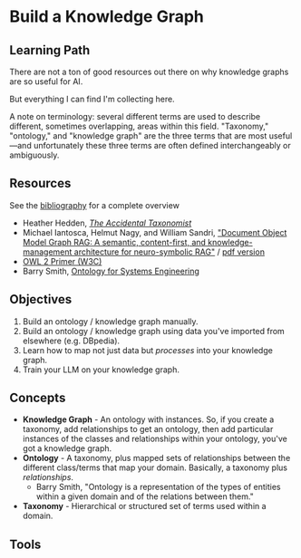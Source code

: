 # Build a Knowledge Graph

## Learning Path

There are not a ton of good resources out there on why knowledge graphs are so useful for AI.

But everything I can find I'm collecting here.

A note on terminology: several different terms are used to describe different, sometimes overlapping, areas within this field. "Taxonomy," "ontology," and "knowledge graph" are the three terms that are most useful—and unfortunately these three terms are often defined interchangeably or ambiguously.

## Resources

See the [bibliography](~/bibliography.md) for a complete overview

- Heather Hedden, [*The Accidental Taxonomist*](https://www.hedden-information.com/accidental-taxonomist/)
- Michael Iantosca, Helmut Nagy, and William Sandri, ["Document Object Model Graph RAG: A semantic, content-first, and knowledge-management architecture for neuro-symbolic RAG"](https://medium.com/@nc_mike/document-object-model-graph-rag-af8ae452b0b6) / [pdf version](https://img1.wsimg.com/blobby/go/8d83b4d9-fe3b-41c3-ba74-a645effc4bf2/downloads/The%20DOM%20GraphRAG%20Project.pdf?ver=1726416712048)
- [OWL 2 Primer (W3C)](https://www.w3.org/TR/owl2-primer/#Property_Characteristics)
- Barry Smith, [Ontology for Systems Engineering](https://www.youtube.com/watch?v=bj8mSbHh-qA&t=13s)

## Objectives

1. Build an ontology / knowledge graph manually.
2. Build an ontology / knowledge graph using data you've imported from elsewhere (e.g. DBpedia).
3. Learn how to map not just data but *processes* into your knowledge graph.
4. Train your LLM on your knowledge graph.

## Concepts

- **Knowledge Graph** - An ontology with instances. So, if you create a taxonomy, add relationships to get an ontology, then add particular instances of the classes and relationships within your ontology, you've got a knowledge graph.
- **Ontology** - A taxonomy, plus mapped sets of relationships between the different class/terms that map your domain. Basically, a taxonomy plus *relationships*.
	- Barry Smith, "Ontology is a representation of the types of entities within a given domain and of the relations between them."
- **Taxonomy** - Hierarchical or structured set of terms used within a domain.

## Tools

